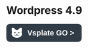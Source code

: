 # Wordpress 4.9

<a href="https://www.vsplate.com/?github=vulnspy/wordpress-4.9"><img alt="VSPLATE GO" src="https://raw.githubusercontent.com/vsplate/images/master/vsgo_btn.png" width="200px"></a>
